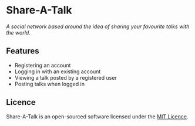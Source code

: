 # Share-A-Talk

*A social network based around the idea of sharing your favourite talks with the world.*


## Features

- Registering an account
- Logging in with an existing account
- Viewing a talk posted by a registered user
- Posting talks when logged in


## Licence

Share-A-Talk is an open-sourced software licensed under the [MIT Licence](http://opensource.org/licenses/MIT).
